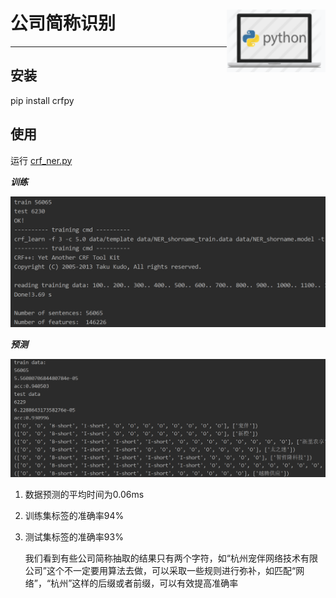 # 公司简称识别 <img src="index.png" align="right" alt="logo" height = "100" style = "border: none; float: right;">  
---  

## 安装  

pip install crfpy  

## 使用  

运行 [crf_ner.py](crf_ner.py)  

***训练***  

![screenshot](training.png)

***预测***  

![screenshot](predict.png)  

1. 数据预测的平均时间为0.06ms  
 
2. 训练集标签的准确率94%  

3. 测试集标签的准确率93%  

    我们看到有些公司简称抽取的结果只有两个字符，如“杭州宠伴网络技术有限公司”这个不一定要用算法去做，可以采取一些规则进行弥补，如匹配“网络”，“杭州”这样的后缀或者前缀，可以有效提高准确率  




